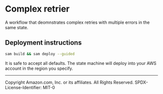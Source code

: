 # Complex retrier

A workflow that deomnstrates complex retries with multiple errors in the same state.

## Deployment instructions

```bash
sam build && sam deploy --guided
```

It is safe to accept all defaults. The state machine will deploy into your AWS account in the region you specify.

---
Copyright Amazon.com, Inc. or its affiliates. All Rights Reserved.
SPDX-License-Identifier: MIT-0
